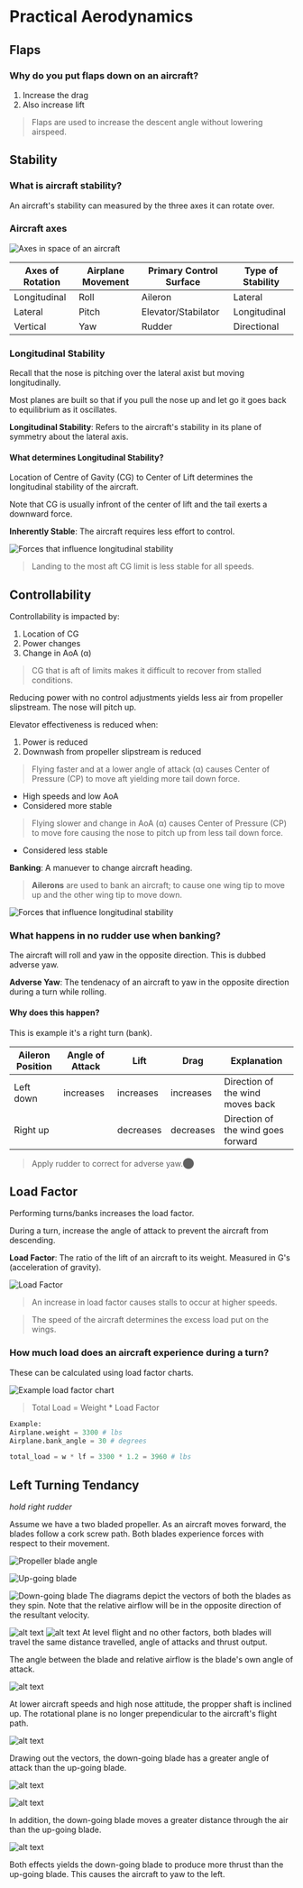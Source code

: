 # Practical Aerodynamics

## Flaps

### Why do you put flaps down on an aircraft?

1. Increase the drag
2. Also increase lift

> Flaps are used to increase the descent angle without lowering airspeed.

## Stability

### What is aircraft stability?

An aircraft's stability can measured by the three axes it can rotate over.

### Aircraft axes

![Axes in space of an aircraft](../../diagrams/axes.png)

| **Axes of Rotation** | **Airplane Movement** | **Primary Control Surface** | **Type of Stability** |
| -------------------- | --------------------- | --------------------------- | --------------------- |
| Longitudinal         | Roll                  | Aileron                     | Lateral               |
| Lateral              | Pitch                 | Elevator/Stabilator         | Longitudinal          |
| Vertical             | Yaw                   | Rudder                      | Directional           |

### Longitudinal Stability

Recall that the nose is pitching over the lateral axist but moving longitudinally.

Most planes are built so that if you pull the nose up and let go it goes back to equilibrium as it oscillates.

**Longitudinal Stability**: Refers to the aircraft's stability in its plane of symmetry about the lateral axis.

#### What determines Longitudinal Stability?

Location of Centre of Gavity (CG) to Center of Lift determines the longitudinal stability of the aircraft.

Note that CG is usually infront of the center of lift and the tail exerts a downward force.

**Inherently Stable**: The aircraft requires less effort to control.

![Forces that influence longitudinal stability](../../diagrams/longitudinal-stability.png)

> Landing to the most aft CG limit is less stable for all speeds.

## Controllability

Controllability is impacted by:

1. Location of CG
2. Power changes
3. Change in AoA (α)

> CG that is aft of limits makes it difficult to recover from stalled conditions.

Reducing power with no control adjustments yields less air from propeller slipstream. The nose will pitch up.

Elevator effectiveness is reduced when:

1. Power is reduced
2. Downwash from propeller slipstream is reduced

> Flying faster and at a lower angle of attack (α) causes Center of Pressure (CP) to move aft yielding more tail down force.

- High speeds and low AoA
- Considered more stable

> Flying slower and change in AoA (α) causes Center of Pressure (CP) to move fore causing the nose to pitch up from less tail down force.

- Considered less stable

**Banking**: A manuever to change aircraft heading.

> **Ailerons** are used to bank an aircraft; to cause one wing tip to move up and the other wing tip to move down.

![Forces that influence longitudinal stability](../../diagrams/banks.png)

### What happens in no rudder use when banking?

The aircraft will roll and yaw in the opposite direction. This is dubbed adverse yaw.

**Adverse Yaw**: The tendenacy of an aircraft to yaw in the opposite direction during a turn while rolling.

#### Why does this happen?

This is example it's a right turn (bank).

| Aileron Position | Angle of Attack | Lift      | Drag      | Explanation                        |
| ---------------- | --------------- | --------- | --------- | ---------------------------------- |
| Left down        | increases       | increases | increases | Direction of the wind moves back   |
| Right up         |                 | decreases | decreases | Direction of the wind goes forward |

> Apply rudder to correct for adverse yaw.​⬤

## Load Factor

Performing turns/banks increases the load factor.

During a turn, increase the angle of attack to prevent the aircraft from descending.

**Load Factor**: The ratio of the lift of an aircraft to its weight. Measured in G's (acceleration of gravity).

![Load Factor](../../diagrams/load-factor.png)

> An increase in load factor causes stalls to occur at higher speeds.

> The speed of the aircraft determines the excess load put on the wings.

### How much load does an aircraft experience during a turn?

These can be calculated using load factor charts.

![Example load factor chart](../../diagrams/load-factor-chart.png)

> Total Load = Weight \* Load Factor

```python
Example:
Airplane.weight = 3300 # lbs
Airplane.bank_angle = 30 # degrees

total_load = w * lf = 3300 * 1.2 = 3960 # lbs
```

## Left Turning Tendancy

_hold right rudder_

Assume we have a two bladed propeller. As an aircraft moves forward, the blades follow a cork screw path. Both blades experience forces with respect to their movement.

![Propeller blade angle](../../diagrams/prop-blade-angle.png)

![Up-going blade](../../diagrams/prop-up-going-blade-aoa.png)

![Down-going blade](../../diagrams/prop-down-going-blade-aoa.png)
The diagrams depict the vectors of both the blades as they spin. Note that the relative airflow will be in the opposite direction of the resultant velocity.

![alt text](../../diagrams/prop-same-aoa.png)
![alt text](../../diagrams/prop-same-thrust.png)
At level flight and no other factors, both blades will travel the same distance travelled, angle of attacks and thrust output.

The angle between the blade and relative airflow is the blade's own angle of attack.

![alt text](../../diagrams/prop-blade-pitch-up-flight-path.png)

At lower aircraft speeds and high nose attitude, the propper shaft is inclined up. The rotational plane is no longer prependicular to the aircraft's flight path.

![alt text](../../diagrams/prop-pitch-up-aoa.png)

Drawing out the vectors, the down-going blade has a greater angle of attack than the up-going blade.

![alt text](../../diagrams/prop-pitch-up-blade-travel.png)

![alt text](../../diagrams/prop-pitch-up-blade-travel-distance.png)

In addition, the down-going blade moves a greater distance through the air than the up-going blade.

![alt text](../../diagrams/prop-pitch-up-yaw-left.png)

Both effects yields the down-going blade to produce more thrust than the up-going blade. This causes the aircraft to yaw to the left.
